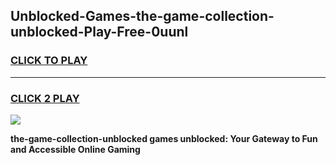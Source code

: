 
## Unblocked-Games-the-game-collection-unblocked-Play-Free-0uunl
<h3>
<a href="https://premium76.site?title=the-game-collection-unblocked&ref=15A">CLICK TO PLAY</a></h3>
<hr>

<h3>
<a href="https://premium76.site?title=the-game-collection-unblocked&ref=15A">CLICK 2 PLAY</a>
  
</h3>

<a href="https://premium76.site?title=the-game-collection-unblocked&ref=15A"><img src="https://clearcache.store/games.png"></a>


**the-game-collection-unblocked games unblocked: Your Gateway to Fun and Accessible Online Gaming**
